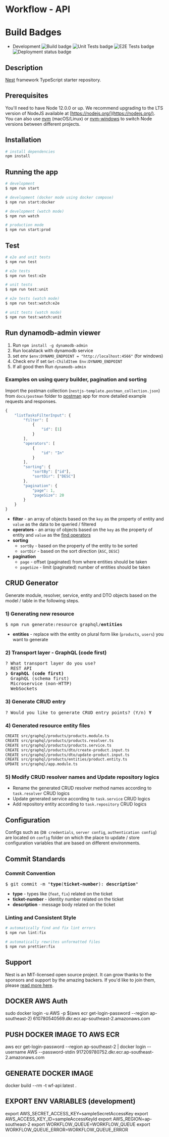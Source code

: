 # Workflow - API

# Build Badges
- Development
![Build badge](https://s3-extras-bucket-coredocs-workflow-api-dev.s3-ap-southeast-2.amazonaws.com/badges/badge-build-action-build.svg)
![Unit Tests badge](https://s3-extras-bucket-coredocs-workflow-api-dev.s3-ap-southeast-2.amazonaws.com/badges/badge-unit-test-action-build.svg)
![E2E Tests badge](https://s3-extras-bucket-coredocs-workflow-api-dev.s3-ap-southeast-2.amazonaws.com/badges/badge-e2e-test-action-build.svg)
![Deployment status badge](https://s3-extras-bucket-coredocs-workflow-api-dev.s3-ap-southeast-2.amazonaws.com/badges/badge-deployment-status.svg)


## Description

[Nest](https://github.com/nestjs/nest) framework TypeScript starter repository.

## Prerequisites

You'll need to have Node 12.0.0 or up. We recommend upgrading to the LTS version of NodeJS available at [https://nodejs.org/](https://nodejs.org/). You can also use [nvm](https://github.com/creationix/nvm#installation) (macOS/Linux) or [nvm-windows](https://github.com/coreybutler/nvm-windows#node-version-manager-nvm-for-windows) to switch Node versions between different projects.

## Installation

```bash
# install dependencies
npm install
```

## Running the app

```bash
# development
$ npm run start

# development (docker mode using docker compose)
$ npm run start:docker

# development (watch mode)
$ npm run watch

# production mode
$ npm run start:prod
```

## Test

```bash
# e2e and unit tests
$ npm run test

# e2e tests
$ npm run test:e2e

# unit tests
$ npm run test:unit

# e2e tests (watch mode)
$ npm run test:watch:e2e

# unit tests (watch mode)
$ npm run test:watch:unit
```

## Run dynamodb-admin viewer

1. Run `npm install -g dynamodb-admin`
2. Run localstack with dynamodb service
3. set env `$env:DYNAMO_ENDPOINT = "http://localhost:4566"` (for windows)
4. Check env if set `Get-ChildItem Env:DYNAMO_ENDPOINT`
5. If all good then Run `dynamodb-admin`

### Examples on using query builder, pagination and sorting

Import the postman collection (`nestjs-template.postman_collection.json`) from `docs/postman` folder to [postman](https://www.postman.com/downloads/) app for more detailed example requests and responses.

```javascript
{
    "listTasksFilterInput": {
        "filter": [
            {
                "id": [1]
            }
        ],
        "operators": [
            {
                "id": "In"
            }
        ],
        "sorting": {
            "sortBy": ["id"],
            "sortDir": ["DESC"]
        },
        "pagination": {
            "page": 1,
            "pageSize": 20
        }
    }
}
```

- **filter** - an array of objects based on the `key` as the property of entity and `value` as the data to be queried / filtered
- **operators** - an array of objects based on the `key` as the property of entity and `value` as the [find operators](https://github.com/lambdas-crew/nestjs-template-project/blob/master/src/graphql/common/enums/options-operator.enum.ts)
- **sorting**
  - `sortBy` - based on the property of the entity to be sorted
  - `sortDir` - based on the sort direction (`ASC`, `DESC`)
- **pagination**
  - `page` - offset (paginated) from where entities should be taken
  - `pageSize` - limit (paginated) number of entities should be taken

## CRUD Generator

Generate module, resolver, service, entity and DTO objects based on the model / table in the following steps.

### 1) Generating new resource

<pre>
$ npm run generate:resource graphql/<b>entities</b>
</pre>

- **entities** - replace with the entity on plural form like (`products`, `users`) you want to generate

### 2) Transport layer - GraphQL (code first)

<pre>
? What transport layer do you use? 
  REST API 
❯ <b>GraphQL (code first)</b>
  GraphQL (schema first) 
  Microservice (non-HTTP) 
  WebSockets
</pre>

### 3) Generate CRUD entry

<pre>
? Would you like to generate CRUD entry points? (Y/n) <b>Y</b>
</pre>

### 4) Generated resource entity files

```bash
CREATE src/graphql/products/products.module.ts
CREATE src/graphql/products/products.resolver.ts
CREATE src/graphql/products/products.service.ts
CREATE src/graphql/products/dto/create-product.input.ts
CREATE src/graphql/products/dto/update-product.input.ts
CREATE src/graphql/products/entities/product.entity.ts
UPDATE src/graphql/app.module.ts
```

### 5) Modify CRUD resolver names and Update repository logics

- Rename the generated CRUD resolver method names according to `task.resolver` CRUD logics
- Update generated service according to `task.service` CRUD logics
- Add repository entity according to `task.repository` CRUD logics

## Configuration

Configs such as (`DB credentials`, `server config`, `authentication config`) are located on `config` folder on which the place to update / store configuration variables that are based on different environments.

## Commit Standards

### Commit Convention

<pre>
$ git commit -m "<b>type</b>(<b>ticket-number</b>): <b>description</b>"
</pre>

- **type** - types like (`feat`, `fix`) related on the ticket
- **ticket-number** - identity number related on the ticket
- **description** - message body related on the ticket

### Linting and Consistent Style

```bash
# automatically find and fix lint errors
$ npm run lint:fix

# automatically rewrites unformatted files
$ npm run prettier:fix
```

## Support

Nest is an MIT-licensed open source project. It can grow thanks to the sponsors and support by the amazing backers. If you'd like to join them, please [read more here](https://docs.nestjs.com/support).

## DOCKER AWS Auth

sudo docker login -u AWS -p $(aws ecr get-login-password --region ap-southeast-2) 610780540569.dkr.ecr.ap-southeast-2.amazonaws.com

## PUSH DOCKER IMAGE TO AWS ECR
aws ecr get-login-password --region ap-southeast-2 | docker login --username AWS --password-stdin 917209780752.dkr.ecr.ap-southeast-2.amazonaws.com

## GENERATE DOCKER IMAGE
docker build --rm -t wf-api:latest .

## EXPORT ENV VARIABLES (development)
export AWS_SECRET_ACCESS_KEY=sampleSecretAccessKey
export AWS_ACCESS_KEY_ID=sampleAccessKeyId
export AWS_REGION=ap-southeast-2
export WORKFLOW_QUEUE=WORKFLOW_QUEUE
export WORKFLOW_QUEUE_ERROR=WORKFLOW_QUEUE_ERROR

